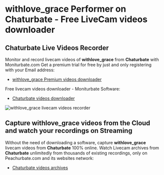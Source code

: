 # withlove_grace Performer on Chaturbate - Free LiveCam videos downloader

## Chaturbate Live Videos Recorder

Monitor and record livecam videos of **withlove_grace** from **Chaturbate** with Moniturbate.com
Get a premium trial for free by just and only registering with your Email address:
* [withlove_grace Premium videos downloader](https://moniturbate.com/request-demo-licence-key.html)

Free livecam videos downloader - Moniturbate Software:
* [Chaturbate videos downloader](https://moniturbate.com/moniturbate-download-software.html)

![withlove_grace livecam videos recorder](https://peachurnet.com/templates/moniturbate-software.png)


## Capture withlove_grace videos from the Cloud and watch your recordings on Streaming

Without the need of downloading a software, capture **withlove_grace** livecam videos from **Chaturbate** 100% online.
Watch Livecam archives from **Chaturbate** unlimitedly from thousands of existing recordings, only on Peachurbate.com and its websites network:
* [Chaturbate videos archives](https://peachurnet.com/)